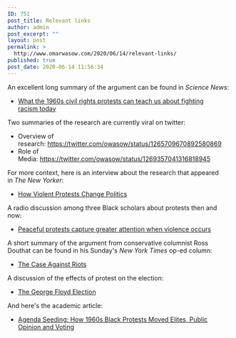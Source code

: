 ```yaml
---
ID: 751
post_title: Relevant links
author: admin
post_excerpt: ""
layout: post
permalink: >
  http://www.omarwasow.com/2020/06/14/relevant-links/
published: true
post_date: 2020-06-14 11:56:34
---
```

<!-- wp:paragraph -->
<p>An excellent long summary of the argument can be found in <em>Science News</em>:</p>
<!-- /wp:paragraph -->

<!-- wp:list -->
<ul><li><a href="https://www.sciencenews.org/article/what-1960s-civil-rights-protests-teach-fighting-racism-today">What the 1960s civil rights protests can teach us about fighting racism today</a></li></ul>
<!-- /wp:list -->

<!-- wp:paragraph -->
<p>Two summaries of the research are currently viral on twitter:</p>
<!-- /wp:paragraph -->

<!-- wp:list -->
<ul><li class="">Overview of research:&nbsp;<a href="https://twitter.com/owasow/status/1265709670892580869" class="">https://twitter.com/owasow/status/1265709670892580869</a></li><li class="">Role of Media:&nbsp;<a href="https://twitter.com/owasow/status/1269357041316818945" class="">https://twitter.com/owasow/status/1269357041316818945</a></li></ul>
<!-- /wp:list -->

<!-- wp:paragraph -->
<p>For more context, here is an interview about the research that appeared in <em>The New Yorker</em>:</p>
<!-- /wp:paragraph -->

<!-- wp:list -->
<ul><li><a href="https://www.newyorker.com/news/q-and-a/how-violent-protests-change-politics">How Violent Protests Change Politics</a></li></ul>
<!-- /wp:list -->

<!-- wp:paragraph -->
<p>A radio discussion among three Black scholars about protests then and now:</p>
<!-- /wp:paragraph -->

<!-- wp:list -->
<ul><li><a href="https://www.kcrw.com/news/shows/press-play-with-madeleine-brand/protests-peaceful-violent-rights-race/peaceful-violent-protests">Peaceful protests capture greater attention when violence occurs</a></li></ul>
<!-- /wp:list -->

<!-- wp:paragraph -->
<p>A short summary of the argument from conservative columnist Ross Douthat can be found in his Sunday's <em>New York Times</em> op-ed column:</p>
<!-- /wp:paragraph -->

<!-- wp:list -->
<ul><li><a href="https://www.nytimes.com/2020/05/30/opinion/sunday/riots-george-floyd.html">The Case Against Riots</a></li></ul>
<!-- /wp:list -->

<!-- wp:paragraph -->
<p>A discussion of the effects of protest on the election:</p>
<!-- /wp:paragraph -->

<!-- wp:list -->
<ul><li><a href="https://www.nytimes.com/2020/06/03/opinion/george-floyd-trump-biden.html">The George Floyd Election</a></li></ul>
<!-- /wp:list -->

<!-- wp:paragraph -->
<p>And here's the academic article:</p>
<!-- /wp:paragraph -->

<!-- wp:list -->
<ul><li><a href="https://www.cambridge.org/core/journals/american-political-science-review/article/agenda-seeding-how-1960s-black-protests-moved-elites-public-opinion-and-voting/136610C8C040C3D92F041BB2EFC3034C">Agenda Seeding: How 1960s Black Protests Moved Elites, Public Opinion and Voting</a></li></ul>
<!-- /wp:list -->